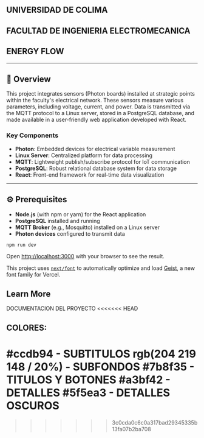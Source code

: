 
## UNIVERSIDAD DE COLIMA
## FACULTAD DE INGENIERIA ELECTROMECANICA

## ENERGY FLOW


---

## 📌 Overview

This project integrates sensors (Photon boards) installed at strategic points within the faculty's electrical network. These sensors measure various parameters, including voltage, current, and power. Data is transmitted via the MQTT protocol to a Linux server, stored in a PostgreSQL database, and made available in a user-friendly web application developed with React.

### Key Components
- **Photon**: Embedded devices for electrical variable measurement
- **Linux Server**: Centralized platform for data processing
- **MQTT**: Lightweight publish/subscribe protocol for IoT communication
- **PostgreSQL**: Robust relational database system for data storage
- **React**: Front-end framework for real-time data visualization

---

## ⚙️ Prerequisites

- **Node.js** (with npm or yarn) for the React application
- **PostgreSQL** installed and running
- **MQTT Broker** (e.g., Mosquitto) installed on a Linux server
- **Photon devices** configured to transmit data

```bash
npm run dev
```

Open [http://localhost:3000](http://localhost:3000) with your browser to see the result.

This project uses [`next/font`](https://nextjs.org/docs/app/building-your-application/optimizing/fonts) to automatically optimize and load [Geist](https://vercel.com/font), a new font family for Vercel.

## Learn More
DOCUMENTACION DEL PROYECTO
<<<<<<< HEAD

## COLORES:
#ccdb94 - SUBTITULOS
rgb(204 219 148 / 20%) - SUBFONDOS
#7b8f35 - TITULOS Y BOTONES
#a3bf42 - DETALLES
#5f5ea3 - DETALLES OSCUROS
=======
>>>>>>> 3c0cda0c6c0a317bad29345335b13fa07b2ba708
